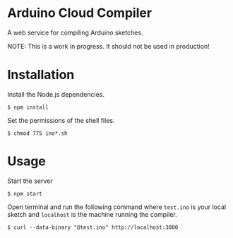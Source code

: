 Arduino Cloud Compiler
======================

A web service for compiling Arduino sketches.

NOTE: This is a work in progress. It should not be used in production!

Installation
======================

Install the Node.js dependencies.

```
$ npm install
```

Set the permissions of the shell files.

```
$ chmod 775 ino*.sh
```

Usage
======================

Start the server

```
$ npm start
```

Open terminal and run the following command where `test.ino` is your local sketch and `localhost` is the machine running the compiler.

```
$ curl --data-binary "@test.ino" http://localhost:3000
```